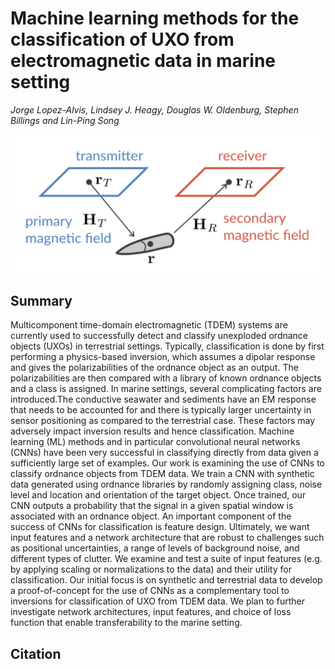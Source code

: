 # Machine learning methods for the classification of UXO from electromagnetic data in marine setting

_Jorge Lopez-Alvis, Lindsey J. Heagy, Douglas W. Oldenburg, Stephen Billings and Lin-Ping Song_

![thumbnail](./abstract/thumbnail.png)

## Summary 

Multicomponent time-domain electromagnetic (TDEM) systems are currently used to successfully detect and classify unexploded ordnance objects (UXOs) in terrestrial settings. Typically, classification is done by first performing a physics-based inversion, which assumes a dipolar response and gives the polarizabilities of the ordnance object as an output. The polarizabilities are then compared with a library of known ordnance objects and a class is assigned. In marine settings, several complicating factors are introduced.The conductive seawater and sediments have an EM response that needs to be accounted for and there is typically larger uncertainty in sensor positioning as compared to the terrestrial case. These factors may adversely impact inversion results and hence classification. Machine learning (ML) methods and in particular convolutional neural networks (CNNs) have been very successful in classifying directly from data given a sufficiently large set of examples. Our work is examining the use of CNNs to classify ordnance objects from TDEM data. We train a CNN with synthetic data generated using ordnance libraries by randomly assigning class, noise level and location and orientation of the target object. Once trained, our CNN outputs a probability that the signal in a given spatial window is associated with an ordnance object. An important component of the success of CNNs for classification is feature design. Ultimately, we want input features and a network architecture that are robust to challenges such as positional uncertainties, a range of levels of background noise, and different types of clutter. We examine and test a suite of input features (e.g. by applying scaling or normalizations to the data) and their utility for classification. Our initial focus is on synthetic and terrestrial data to develop a proof-of-concept for the use of CNNs as a complementary tool to inversions for classification of UXO from TDEM data. We plan to further investigate network architectures, input features, and choice of loss function that enable transferability to the marine setting.

## Citation 

